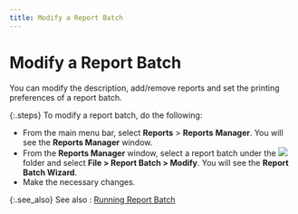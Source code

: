 ```yaml
---
title: Modify a Report Batch
---
```


# Modify a Report Batch


You can modify the description, add/remove reports and set the printing  preferences of a report batch.


{:.steps}
To modify a report batch, do the following:

- From the main  menu bar, select **Reports** >  **Reports** **Manager**.  You will see the **Reports Manager** window.
- From the **Reports Manager** window, select a report  batch under the ![]({{site.rmgr_baseurl}}/img/rm_report_batch.gif) folder and select **File 
 &gt; Report Batch &gt; Modify**. You will see the **Report 
 Batch Wizard**.
- Make the necessary  changes.



{:.see_also}
See also
: [Running Report  Batch]({{site.rmgr_baseurl}}/manager/window/report-batches/schedule-a-report-batch/running_report_batch.html)
